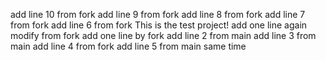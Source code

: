 add line 10 from fork
add line 9 from fork
add line 8 from fork
add line 7 from fork
add line 6 from fork
This is the test project!
add one line again
modify from fork
add one line by fork
add line 2 from main
add line 3 from main
add line 4 from fork
add line 5 from main same time
